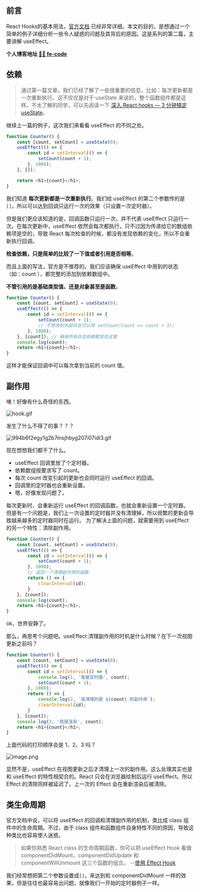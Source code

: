 ## 前言
React Hooks的基本用法，[官方文档](https://react.docschina.org/docs/hooks-intro.html) 已经非常详细。本文的目的，是想通过一个简单的例子详细分析一些令人疑惑的问题及其背后的原因。这是系列的第二篇，主要讲解 useEffect。

**个人博客地址 [🍹🍰 fe-code](https://github.com/wuyawei/fe-code)**

## 依赖
> 通过第一篇文章，我们已经了解了一些很重要的信息，比如：每次更新都是一次重新执行。这不仅仅是对于 useState 来说的，整个函数组件都是这样。不太了解的同学，可以先阅读一下 [深入 React hooks  — 3 分钟搞定 useState](https://github.com/wuyawei/fe-code/blob/master/react/%E6%B7%B1%E5%85%A5%20React%20hooks%20%20%E2%80%94%203%20%E5%88%86%E9%92%9F%E7%90%86%E8%A7%A3%20useState.md)。

继续上一篇的例子，这次我们来看看 useEffect 的不同之处。

``` javascript
function Counter() {
    const [count, setCount] = useState(0);
    useEffect(() => {
        const id = setInterval(() => {
            setCount(count + 1);
        }, 1000);
    }, []);

    return <h1>{count}</h1>;
}
```
我们知道 **每次更新都是一次重新执行**。我们给 useEffect 的第二个参数传的是 `[]`，所以可以达到回调只运行一次的效果（只设置一次定时器）。

但是我们更应该知道的是，回调函数只运行一次，并不代表 useEffect 只运行一次。在每次更新中，useEffect 依然会每次都执行，只不过因为传递给它的数组依赖项是空的，导致 React 每次检查的时候，都没有发现依赖的变化，所以不会重新执行回调。

**检查依赖，只是简单的比较了一下值或者引用是否相等**。

而且上面的写法，官方是不推荐的。我们应该确保 useEffect 中用到的状态（如：count ），都完整的添加到依赖数组中。

**不管引用的是基础类型值、还是对象甚至是函数**。

``` javascript
function Counter() {
    const [count, setCount] = useState(0);
    useEffect(() => {
        const id = setInterval(() => {
            setCount(count + 1);
            // 不想用到外部状态可以用 setCount(count => count + 1);
        }, 1000);
    }, [count]); // 确保所有状态依赖都放在这里
    console.log(count);
    return <h1>{count}</h1>;
}
```

这样才能保证回调中可以每次拿到当前的 count 值。

## 副作用
咦！好像有什么奇怪的东西。

![hook.gif](https://i.loli.net/2019/09/15/NrKyJDa9MCP5FAR.gif)

发生了什么不得了的事？？？

![994b6f2egy1g2b7msjhbyg207i07idi3.gif](https://i.loli.net/2019/09/15/CtbglXGMZjzTE3y.gif)

现在想想我们都干了什么。

* useEffect 回调里放了个定时器。
* 依赖数组按要求写了 count。
* 每次 count 改变引起的更新也会同时运行 useEffect 的回调。
* 回调里的定时器也会重新设置。
* 嗯，好像发现问题了。

每次更新时，会重新运行 useEffect 的回调函数，也就会重新设置一个定时器。但是有一个问题是，我们上一次设置的定时器并没有清理掉，所以频繁的更新会导致越来越多的定时器同时在运行。
为了解决上面的问题，就需要用到 useEffect 的另一个特性：清除副作用。

``` javascript
function Counter() {
    const [count, setCount] = useState(0);
    useEffect(() => {
        const id = setInterval(() => {
            setCount(count + 1);
        }, 1000);
        // 返回一个清理副作用的函数
        return () => {
            clearInterval(id);
        }
    }, [count]);
    console.log(count);
    return <h1>{count}</h1>;
}
```

ok，世界安静了。

那么，再思考个问题吧。useEffect 清理副作用的时机是什么时候？在下一次视图更新之前吗？

``` javascript
function Counter() {
    const [count, setCount] = useState(0);
    useEffect(() => {
        const id = setInterval(() => {
            console.log(1, '我是定时器', count);
            setCount(count + 1);
        }, 1000);
        return () => {
            console.log(2, `我清理的是 ${count} 的副作用`);
            clearInterval(id);
        }
    }, [count]);
    console.log(3, '我是渲染', count);
    return <h1>{count}</h1>;
}
```
上面代码的打印顺序会是 1、2、3 吗？

![image.png](https://i.loli.net/2019/09/15/FoIC4w2qfMQGvap.png)

显然不是，useEffect 在视图更新之后才清理上一次的副作用。这么处理其实也是和 useEffect 的特性相契合的。React 只会在浏览器绘制后运行 useEffect。所以 Effect 的清除同样被延迟了。上一次的 Effect 会在重新渲染后被清除。

## 类生命周期
官方文档中说，可以将 useEffect 的回调和清理副作用的机制，类比成 class 组件中的生命周期。不过，由于 class 组件和函数组件自身特性不同的原因，导致这种类比也容易使人迷惑。

> 如果你熟悉 React class 的生命周期函数，你可以把 useEffect Hook 看做 componentDidMount，componentDidUpdate 和 componentWillUnmount 这三个函数的组合。 --[使用 Effect Hook](https://react-1251415695.cos-website.ap-chengdu.myqcloud.com/docs/hooks-effect.html)

我们经常想把第二个参数设置成`[]`，来达到和 componentDidMount 一样的效果。但是往往也最容易出问题，就像我们一开始的定时器例子一样。
